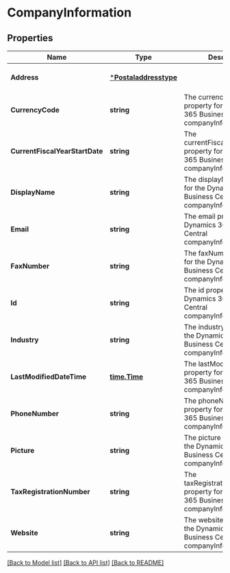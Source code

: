 # CompanyInformation

## Properties
Name | Type | Description | Notes
------------ | ------------- | ------------- | -------------
**Address** | [***Postaladdresstype**](postaladdresstype.md) |  | [optional] [default to null]
**CurrencyCode** | **string** | The currencyCode property for the Dynamics 365 Business Central companyInformation entity | [optional] [default to null]
**CurrentFiscalYearStartDate** | **string** | The currentFiscalYearStartDate property for the Dynamics 365 Business Central companyInformation entity | [optional] [default to null]
**DisplayName** | **string** | The displayName property for the Dynamics 365 Business Central companyInformation entity | [optional] [default to null]
**Email** | **string** | The email property for the Dynamics 365 Business Central companyInformation entity | [optional] [default to null]
**FaxNumber** | **string** | The faxNumber property for the Dynamics 365 Business Central companyInformation entity | [optional] [default to null]
**Id** | **string** | The id property for the Dynamics 365 Business Central companyInformation entity | [optional] [default to null]
**Industry** | **string** | The industry property for the Dynamics 365 Business Central companyInformation entity | [optional] [default to null]
**LastModifiedDateTime** | [**time.Time**](time.Time.md) | The lastModifiedDateTime property for the Dynamics 365 Business Central companyInformation entity | [optional] [default to null]
**PhoneNumber** | **string** | The phoneNumber property for the Dynamics 365 Business Central companyInformation entity | [optional] [default to null]
**Picture** | **string** | The picture property for the Dynamics 365 Business Central companyInformation entity | [optional] [default to null]
**TaxRegistrationNumber** | **string** | The taxRegistrationNumber property for the Dynamics 365 Business Central companyInformation entity | [optional] [default to null]
**Website** | **string** | The website property for the Dynamics 365 Business Central companyInformation entity | [optional] [default to null]

[[Back to Model list]](../README.md#documentation-for-models) [[Back to API list]](../README.md#documentation-for-api-endpoints) [[Back to README]](../README.md)

